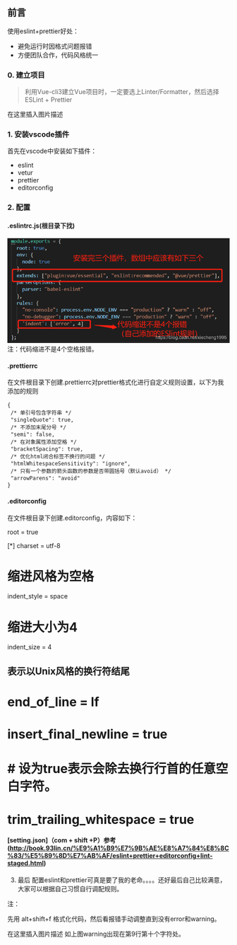 ## 前言
使用eslint+prettier好处：

- 避免运行时因格式问题报错
- 方便团队合作，代码风格统一
### 0. 建立项目

> 利用Vue-cli3建立Vue项目时，一定要选上Linter/Formatter，然后选择 ESLint + Prettier

在这里插入图片描述

### 1. 安装vscode插件
首先在vscode中安装如下插件：

- eslint
- vetur
- prettier
- editorconfig
### 2. 配置
#### .eslintrc.js(根目录下找)
![img](../img/20200607180904520.png)
注：代码缩进不是4个空格报错。

#### .prettierrc

在文件根目录下创建.prettierrc对prettier格式化进行自定义规则设置，以下为我添加的规则

```
{
 /* 单引号包含字符串 */
 "singleQuote": true,
 /* 不添加末尾分号 */
 "semi": false,
 /* 在对象属性添加空格 */
 "bracketSpacing": true,
 /* 优化html闭合标签不换行的问题 */
 "htmlWhitespaceSensitivity": "ignore",
 /* 只有一个参数的箭头函数的参数是否带圆括号（默认avoid） */
 "arrowParens": "avoid"
}
```

#### .editorconfig

在文件根目录下创建.editorconfig，内容如下：

root = true

[*]
charset = utf-8
# 缩进风格为空格
indent_style = space
# 缩进大小为4
indent_size = 4
## 表示以Unix风格的换行符结尾
# end_of_line = lf
# insert_final_newline = true
# # 设为true表示会除去换行行首的任意空白字符。
# trim_trailing_whitespace = true

#### [setting.json]（com + shift +P）参考(http://book.93lin.cn/%E9%A1%B9%E7%9B%AE%E8%A7%84%E8%8C%83/%E5%89%8D%E7%AB%AF/eslint+prettier+editorconfig+lint-staged.html)

3. 最后
配置eslint和prettier可真是要了我的老命。。。。还好最后自己比较满意，大家可以根据自己习惯自行调配规则。

注：

先用 alt+shift+f 格式化代码，然后看报错手动调整直到没有error和warning。

在这里插入图片描述
如上图warning出现在第9行第十个字符处。